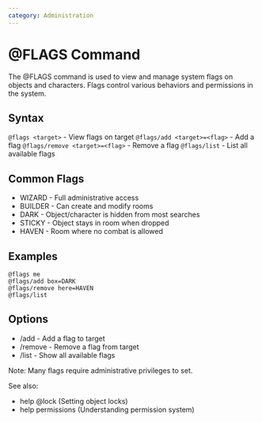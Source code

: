 ```yaml
---
category: Administration
---
```

# @FLAGS Command

The @FLAGS command is used to view and manage system flags on objects and characters. Flags control various behaviors and permissions in the system.

## Syntax
`@flags <target>` - View flags on target
`@flags/add <target>=<flag>` - Add a flag
`@flags/remove <target>=<flag>` - Remove a flag
`@flags/list` - List all available flags

## Common Flags
* WIZARD - Full administrative access
* BUILDER - Can create and modify rooms
* DARK - Object/character is hidden from most searches
* STICKY - Object stays in room when dropped
* HAVEN - Room where no combat is allowed

## Examples
```
@flags me
@flags/add box=DARK
@flags/remove here=HAVEN
@flags/list
```

## Options
* /add - Add a flag to target
* /remove - Remove a flag from target
* /list - Show all available flags

Note: Many flags require administrative privileges to set.

See also:
- help @lock (Setting object locks)
- help permissions (Understanding permission system)
